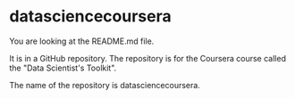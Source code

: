 datasciencecoursera
===================
You are looking at the README.md file.

It is in a GitHub repository.  The repository is for the Coursera course called the "Data Scientist's Toolkit".

The name of the repository is datasciencecoursera.
